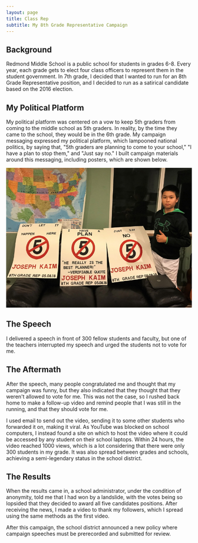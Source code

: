 ```yaml
---
layout: page
title: Class Rep
subtitle: My 8th Grade Representative Campaign
---
```


## Background

Redmond Middle School is a public school for students in grades 6-8. Every year, each grade gets to elect four class officers to represent them in the student government. In 7th grade, I decided that I wanted to run for an 8th Grade Representative position, and I decided to run as a satirical candidate based on the 2016 election.

## My Political Platform

My political platform was centered on a vow to keep 5th graders from coming to the middle school as 5th graders. In reality, by the time they came to the school, they would be in the 6th grade. My campaign messaging expressed my political platform, which lampooned national politics, by saying that, "5th graders are planning to come to your school," "I have a plan to stop them," and "Just say no." I built campaign materials around this messaging, including posters, which are shown below.

![Posters](img/Posters.jpg)

## The Speech

I delivered a speech in front of 300 fellow students and faculty, but one of the teachers interrupted my speech and urged the students not to vote for me.

## The Aftermath

After the speech, many people congratulated me and thought that my campaign was funny, but they also indicated that they thought that they weren't allowed to vote for me. This was not the case, so I rushed back home to make a follow-up video and remind people that I was still in the running, and that they should vote for me.

I used email to send out the video, sending it to some other students who forwarded it on, making it viral. As YouTube was blocked on school computers, I instead found a site on which to host the video where it could be accessed by any student on their school laptops. Within 24 hours, the video reached 1000 views, which is a lot considering that there were only 300 students in my grade. It was also spread between grades and schools, achieving a semi-legendary status in the school district.

## The Results

When the results came in, a school administrator, under the condition of anonymity, told me that I had won by a landslide, with the votes being so lopsided that they decided to award all five candidates positions. After receiving the news, I made a video to thank my followers, which I spread using the same methods as the first video.

After this campaign, the school district announced a new policy where campaign speeches must be prerecorded and submitted for review.
